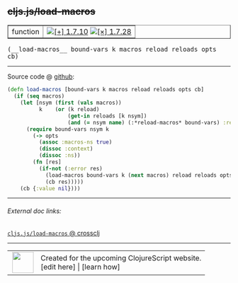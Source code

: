 ## ~~cljs.js/load-macros~~



 <table border="1">
<tr>
<td>function</td>
<td><a href="https://github.com/cljsinfo/cljs-api-docs/tree/1.7.10"><img valign="middle" alt="[+] 1.7.10" title="Added in 1.7.10" src="https://img.shields.io/badge/+-1.7.10-lightgrey.svg"></a> <a href="https://github.com/cljsinfo/cljs-api-docs/tree/1.7.28"><img valign="middle" alt="[×] 1.7.28" title="Removed in 1.7.28" src="https://img.shields.io/badge/×-1.7.28-red.svg"></a> </td>
</tr>
</table>


 <samp>
(__load-macros__ bound-vars k macros reload reloads opts cb)<br>
</samp>

---







Source code @ [github](https://github.com/clojure/clojurescript/blob/r1.7.10/src/main/cljs/cljs/js.cljs#L300-L315):

```clj
(defn load-macros [bound-vars k macros reload reloads opts cb]
  (if (seq macros)
    (let [nsym (first (vals macros))
          k    (or (k reload)
                   (get-in reloads [k nsym])
                   (and (= nsym name) (:*reload-macros* bound-vars) :reload))]
      (require bound-vars nsym k
        (-> opts
          (assoc :macros-ns true)
          (dissoc :context)
          (dissoc :ns))
        (fn [res]
          (if-not (:error res)
            (load-macros bound-vars k (next macros) reload reloads opts cb)
            (cb res)))))
    (cb {:value nil})))
```

<!--
Repo - tag - source tree - lines:

 <pre>
clojurescript @ r1.7.10
└── src
    └── main
        └── cljs
            └── cljs
                └── <ins>[js.cljs:300-315](https://github.com/clojure/clojurescript/blob/r1.7.10/src/main/cljs/cljs/js.cljs#L300-L315)</ins>
</pre>

-->

---



###### External doc links:

[`cljs.js/load-macros` @ crossclj](http://crossclj.info/fun/cljs.js.cljs/load-macros.html)<br>

---

 <table>
<tr><td>
<img valign="middle" align="right" width="48px" src="http://i.imgur.com/Hi20huC.png">
</td><td>
Created for the upcoming ClojureScript website.<br>
[edit here] | [learn how]
</td></tr></table>

[edit here]:https://github.com/cljsinfo/cljs-api-docs/blob/master/cljsdoc/cljs.js_load-macros.cljsdoc
[learn how]:https://github.com/cljsinfo/cljs-api-docs/wiki/cljsdoc-files

<!--

This information was too distracting to show to readers, but I'll leave it
commented here since it is helpful to:

- pretty-print the data used to generate this document
- and show how to retrieve that data



The API data for this symbol:

```clj
{:ns "cljs.js",
 :name "load-macros",
 :signature ["[bound-vars k macros reload reloads opts cb]"],
 :history [["+" "1.7.10"] ["-" "1.7.28"]],
 :type "function",
 :full-name-encode "cljs.js_load-macros",
 :source {:code "(defn load-macros [bound-vars k macros reload reloads opts cb]\n  (if (seq macros)\n    (let [nsym (first (vals macros))\n          k    (or (k reload)\n                   (get-in reloads [k nsym])\n                   (and (= nsym name) (:*reload-macros* bound-vars) :reload))]\n      (require bound-vars nsym k\n        (-> opts\n          (assoc :macros-ns true)\n          (dissoc :context)\n          (dissoc :ns))\n        (fn [res]\n          (if-not (:error res)\n            (load-macros bound-vars k (next macros) reload reloads opts cb)\n            (cb res)))))\n    (cb {:value nil})))",
          :title "Source code",
          :repo "clojurescript",
          :tag "r1.7.10",
          :filename "src/main/cljs/cljs/js.cljs",
          :lines [300 315]},
 :full-name "cljs.js/load-macros",
 :removed {:in "1.7.28", :last-seen "1.7.10"}}

```

Retrieve the API data for this symbol:

```clj
;; from Clojure REPL
(require '[clojure.edn :as edn])
(-> (slurp "https://raw.githubusercontent.com/cljsinfo/cljs-api-docs/catalog/cljs-api.edn")
    (edn/read-string)
    (get-in [:symbols "cljs.js/load-macros"]))
```

-->
